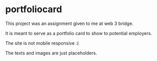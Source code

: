 # portfoliocard
This project was an assignment given to me at web 3 bridge.

It is meant to serve as a portfolio card to show to potential employers.

The site is not mobile responsive :(

The texts and images are just placeholders.
